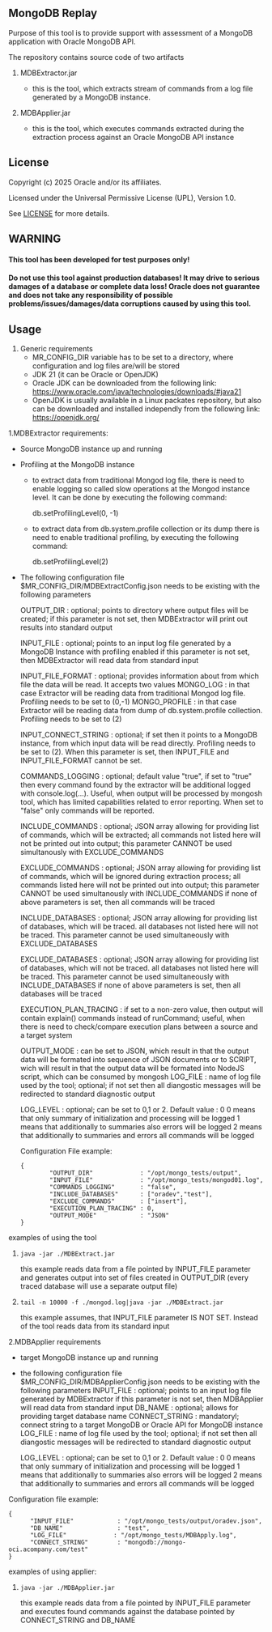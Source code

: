 ## MongoDB Replay

Purpose of this tool is to provide support with assessment of a MongoDB application with Oracle MongoDB API.

The repository contains source code of two artifacts
1. MDBExtractor.jar
   - this is the tool, which extracts stream of commands from a log file generated by a MongoDB instance.

2. MDBApplier.jar
   - this is the tool, which executes commands extracted during the extraction process against an Oracle MongoDB API instance

## License

Copyright (c) 2025 Oracle and/or its affiliates.

Licensed under the Universal Permissive License (UPL), Version 1.0.

See [LICENSE](https://github.com/oracle-devrel/technology-engineering/blob/main/LICENSE) for more details.

## WARNING
#### This tool has been developed for test purposes only!
#### Do not use this tool against production databases! It may drive to serious damages of a database or complete data loss! Oracle does not guarantee and does not take any responsibility of possible problems/issues/damages/data corruptions caused by using this tool.


## Usage
1. Generic requirements
   - MR_CONFIG_DIR variable has to be set to a directory, where configuration and log files are/will be stored
   - JDK 21 (it can be Oracle or OpenJDK)
   - Oracle JDK can be downloaded from the following link: https://www.oracle.com/java/technologies/downloads/#java21
   - OpenJDK is usually available in a Linux packates repository, but also can be downloaded and installed independly from the following link: https://openjdk.org/

1.MDBExtractor
  requirements:
  - Source MongoDB instance up and running
  - Profiling at the MongoDB instance 
     - to extract data from traditional Mongod log file, there is need to enable logging so called slow operations at the Mongod instance level. It can be done by executing the following command:
     
     	db.setProfilingLevel(0, -1)
      - to extract data from db.system.profile collection or its dump there is need to enable traditional profiling, by executing the following command:
      
        db.setProfilingLevel(2)
        
  - The following configuration file $MR_CONFIG_DIR/MDBExtractConfig.json needs to be existing with the following parameters

    OUTPUT_DIR             : optional; points to directory where output files will be created;
    		             if this parameter is not set, then MDBExtractor will print out results into standard output

    INPUT_FILE             : optional; points to an input log file generated by a MongoDB Instance with profiling enabled
                             if this parameter is not set, then MDBExtractor will read data from standard input

    INPUT_FILE_FORMAT	   : optional; provides information about from which file the data will be read. It accepts two values
    				MONGO_LOG : in that case Extractor will be reading data from traditional Mongod log file. Profiling needs to be set to (0,-1)
    				MONGO_PROFILE : in that case Extractor will be reading data from dump of db.system.profile collection. Profiling needs to be set to (2)

    INPUT_CONNECT_STRING   : optional; if set then it points to a MongoDB instance, from which input data will be read directly. Profiling needs to be set to (2). When this parameter is set, then INPUT_FILE and INPUT_FILE_FORMAT cannot be set.

    COMMANDS_LOGGING       : optional; default value "true", if set to "true" then every command found by the extractor will be 
                             additional logged with console.log(...). Useful, when output will be processed by mongosh tool, which
                             has limited capabilities related to error reporting. When set to "false" only commands will be reported.

    INCLUDE_COMMANDS       : optional; JSON array allowing for providing list of commands, which will be extracted;
                             all commands not listed here will not be printed out into output; this parameter CANNOT be used
                             simultanously with EXCLUDE_COMMANDS

    EXCLUDE_COMMANDS       : optional; JSON array allowing for providing list of commands, which will be ignored during extraction process;
                             all commands listed here will not be printed out into output; this parameter CANNOT be used
                             simultanously with INCLUDE_COMMANDS
    if none of above parameters is set, then all commands will be traced

    INCLUDE_DATABASES      : optional; JSON array allowing for providing list of databases, which will be traced.
                             all databases not listed here will not be traced. 
                             This parameter cannot be used simultaneously with EXCLUDE_DATABASES

    EXCLUDE_DATABASES      : optional; JSON array allowing for providing list of databases, which will not be traced.
                             all databases not listed here will be traced. 
                             This parameter cannot be used simultaneously with INCLUDE_DATABASES
    if none of above parameters is set, then all databases will be traced

    EXECUTION_PLAN_TRACING : if set to a non-zero value, then output will contain explain() commands instead of runCommand;
                             useful, when there is need to check/compare execution plans between a source and a target system

    OUTPUT_MODE            : can be set to JSON, which result in that the output data will be formated into sequence of JSON documents
                             or to SCRIPT, wich will result in that the output data will be formated into NodeJS script, which can be 
                             consumed by mongosh
    LOG_FILE               : name of log file used by the tool; optional; if not set then all diangostic messages will be redirected to
                             standard diagnostic output

    LOG_LEVEL              : optional; can be set to 0,1 or 2. Default value : 0
                             0 means that only summary of initialization and processing will be logged
                             1 means that additionally to summaries also errors will be logged
                             2 means that additionally to summaries and errors all commands will be logged

    Configuration File example:
	```
	{
        	"OUTPUT_DIR"             : "/opt/mongo_tests/output",
        	"INPUT_FILE"             : "/opt/mongo_tests/mongod01.log",
         	"COMMANDS_LOGGING"       : "false",
        	"INCLUDE_DATABASES"      : ["oradev","test"],
        	"EXCLUDE_COMMANDS"       : ["insert"],
        	"EXECUTION_PLAN_TRACING" : 0,
        	"OUTPUT_MODE"            : "JSON"
	} 
   examples of using the tool
   1. ```
      java -jar ./MDBExtract.jar	    
      ```	
      this example reads data from a file pointed by INPUT_FILE parameter and generates output into set of files created in 
      OUTPUT_DIR (every traced database will use a separate output file)

   2. ```
      tail -n 10000 -f ./mongod.log|java -jar ./MDBExtract.jar
      ```
      this example assumes, that INPUT_FILE parameter IS NOT SET. Instead of the tool reads data from its standard input

2.MDBApplier
  requirements
  - target MongoDB instance up and running
  - the following configuration file $MR_CONFIG_DIR/MDBApplierConfig.json needs to be existing with the following parameters
    INPUT_FILE     : optional; points to an input log file generated by MDBExtractor
                     if this parameter is not set, then MDBApplier will read data from standard input
    DB_NAME        : optional; allows for providing target database name 
    CONNECT_STRING : mandatoryl; connect string to a target MongoDB or Oracle API for MongoDB instance 
    LOG_FILE       : name of log file used by the tool; optional; if not set then all diangostic messages will be redirected to
                     standard diagnostic output

    LOG_LEVEL              : optional; can be set to 0,1 or 2. Default value : 0
                             0 means that only summary of initialization and processing will be logged
                             1 means that additionally to summaries also errors will be logged
                             2 means that additionally to summaries and errors all commands will be logged
    	
   Configuration file example:
   ```
   {
         "INPUT_FILE"            : "/opt/mongo_tests/output/oradev.json",
         "DB_NAME"               : "test",
         "LOG_FILE"             : "/opt/mongo_tests/MDBApply.log",
         "CONNECT_STRING"        : "mongodb://mongo-oci.acompany.com/test"
   }
   ```
examples of using applier:
1. ```
   java -jar ./MDBApplier.jar
   ```
   this example reads data from a file pointed by INPUT_FILE parameter and executes found commands against the database pointed by 
   CONNECT_STRING and DB_NAME


    
